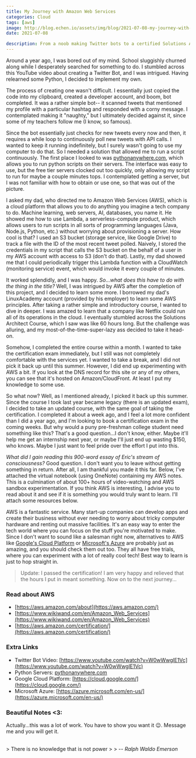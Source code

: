 ```yaml
---
title: My Journey with Amazon Web Services
categories: Cloud
tags: [aws]
image: http://blog.echen.io/assets/img/blog/2021-07-08-my-journey-with-amazon-web-services.md/thumbnail.png
date: 2021-07-08

description: From a noob making Twitter bots to a certified Solutions Architect
---
```


Around a year ago, I was bored out of my mind. School sluggishly churned along while I desperately searched for something to do. I stumbled across this YouTube video about creating a Twitter Bot, and I was intrigued. Having relearned some Python, I decided to implement my own.

The process of creating one wasn't difficult. I essentially just copied the code into my clipboard, created a developer account, and boom, bot completed. It was a rather simple bot-- it scanned tweets that mentioned my profile with a particular hashtag and responded with a corny message. I contemplated making it "naughty," but I ultimately decided against it, since some of my teachers follow me (I know, so famous).

Since the bot essentially just checks for new tweets every now and then, it requires a while loop to continuously poll new tweets with API calls. I wanted to keep it running indefinitely, but I surely wasn't going to use my computer to do that. So I needed a solution that allowed me to run a script continuously. The first place I looked to was [pythonanywhere.com](https://www.pythonanywhere.com/), which allows you to run python scripts on their servers. The interface was easy to use, but the free tier servers clocked out too quickly, only allowing my script to run for maybe a couple minutes tops. I contemplated getting a server, but I was not familiar with how to obtain or use one, so that was out of the picture.

I asked my dad, who directed me to Amazon Web Services (AWS), which is a cloud platform that allows you to do anything you imagine a tech company to do. Machine learning, web servers, AI, databases, you name it. He showed me how to use Lambda, a serverless-compute product, which allows users to run scripts in all sorts of programming languages (Java, Node.js, Python, etc.) without worrying about provisioning a server. How cool is that? I used an S3 bucket (storage service, like Google Drive) to track a file with the ID of the most recent tweet polled. Naively, I stored the credentials in my script that calls the S3 bucket on the behalf of a user in my AWS account with access to S3 (don't do that). Lastly, my dad showed me that I could periodically trigger this Lambda function with a CloudWatch (monitoring service) event, which would invoke it every couple of minutes.

It worked splendidly, and I was happy. *So...what does this have to do with the thing in the title?* Well, I was intrigued by AWS after the completion of this project, and I decided to learn some more. I borrowed my dad's LinuxAcademy account (provided by his employer) to learn some AWS principles. After taking a rather simple and introductory course, I wanted to dive in deeper. I was amazed to learn that a company like Netflix could run all of its operations in the cloud. I eventually stumbled across the Solutions Architect Course, which I saw was like 60 hours long. But the challenge was alluring, and my most-of-the-time-super-lazy ass decided to take it head-on.

Somehow, I completed the entire course within a month. I wanted to take the certification exam immediately, but I still was not completely comfortable with the services yet. I wanted to take a break, and I did not pick it back up until this summer. However, I did end up experimenting with AWS a bit. If you look at the DNS record for this site or any of my others, you can see that it's hosted on Amazon/CloudFront. At least I put my knowledge to some use.

So what now? Well, as I mentioned already, I picked it back up this summer. Since the course I took last year became legacy (there is an updated exam), I decided to take an updated course, with the same goal of taking the certification. I completed it about a week ago, and I feel a lot more confident than I did a year ago, and I'm looking to book a certification exam in the coming weeks. But why would a puny pre-freshman college student need something like this? That's a good question...I don't know, either. Maybe it'll help me get an internship next year, or maybe I'll just end up wasting $150, who knows. Maybe I just want to feel pride over the effort I put into this.

*What did I gain reading this 900-word essay of Eric's stream of consciousness?* Good question. I don't want you to leave without getting something in return. After all, I am thankful you made it this far. Below, I've attached the virtual notebook (using OneNote) containing my AWS notes. This is a culmination of about 100+ hours of video-watching and AWS sandbox experimentation. If you think AWS is interesting, I advise you to read about it and see if it is something you would truly want to learn. I'll attach some resources below.

AWS is a fantastic service. Many start-up companies can develop apps and create their business without ever needing to worry about tricky computer hardware and renting out massive facilities. It's an easy way to enter the tech world where you can focus on the stuff you're motivated to make. Since I don't want to sound like a salesman right now, alternatives to AWS like [Google's Cloud Platform](https://cloud.google.com/) or [Microsoft's Azure](https://azure.microsoft.com/en-us/) are probably just as amazing, and you should check them out too. They all have free trials, where you can experiment with a lot of really cool tech! Best way to learn is just to hop straight in.

> Update: I passed the certification! I am very happy and relieved that the hours I put in meant something. Now on to the next journey...


### Read about AWS

- [https://aws.amazon.com/about](https://aws.amazon.com/)
- [https://www.wikiwand.com/en/Amazon_Web_Services](https://www.wikiwand.com/en/Amazon_Web_Services)
- [https://aws.amazon.com/certification/](https://aws.amazon.com/certification/)

### Extra Links

- Twitter Bot Video: [https://www.youtube.com/watch?v=W0wWwglE1Vc](https://www.youtube.com/watch?v=W0wWwglE1Vc)
- Python Servers: [pythonanywhere.com](https://www.pythonanywhere.com/)
- Google Cloud Platform: [https://cloud.google.com/](https://cloud.google.com/)
- Microsoft Azure: [https://azure.microsoft.com/en-us/](https://azure.microsoft.com/en-us/)

### Beautiful Notes <3:

Actually...this was a lot of work. You have to show you want it 😉. Message me and you will get it.

<br>
> There is no knowledge that is not power
>
> -- <cite>Ralph Waldo Emerson  </cite>
